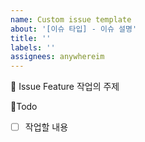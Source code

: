 ```yaml
---
name: Custom issue template
about: '[이슈 타입] - 이슈 설명'
title: ''
labels: ''
assignees: anywhereim
---
```


📕 Issue Feature
작업의 주제

🧾Todo

- [ ] 작업할 내용
